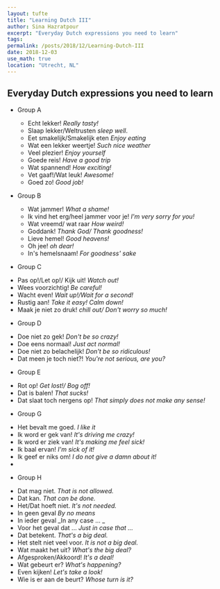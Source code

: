 ```yaml
---
layout: tufte
title: "Learning Dutch III"
author: Sina Hazratpour
excerpt: "Everyday Dutch expressions you need to learn"
tags:
permalink: /posts/2018/12/Learning-Dutch-III
date: 2018-12-03
use_math: true
location: "Utrecht, NL"
---
```




## Everyday Dutch expressions you need to learn

* Group A
    * Echt lekker!  _Really tasty!_ 
    * Slaap lekker/Weltrusten  _sleep well_. 
    * Eet smakelijk/Smakelijk eten _Enjoy eating_ 
    * Wat een lekker weertje! _Such nice weather_ 
    * Veel plezier!  _Enjoy yourself_
    * Goede reis!  _Have a good trip_
    * Wat spannend!  _How exciting!_ 
    * Vet gaaf!/Wat leuk!  _Awesome!_   
    * Goed zo!  _Good job!_

* Group B 
    + Wat jammer! _What a shame!_
    + Ik vind het erg/heel jammer voor je! _I'm very sorry for you!_
    + Wat vreemd/ wat raar _How weird!_
    + Goddank! _Thank God/ Thank goodness!_
    + Lieve hemel! _Good heavens!_
    + Oh jee! _oh dear!_
    + In's hemelsnaam! _For goodness' sake_
 
* Group C
 + Pas op!/Let op!/ Kijk uit! _Watch out!_
 + Wees voorzichtig! _Be careful!_
 + Wacht even! _Wait up!/Wait for a second!_
 + Rustig aan! _Take it easy! Calm down!_
 + Maak je niet zo druk! _chill out/ Don't worry so much!_  
 
* Group D
 + Doe niet zo gek! _Don't be so crazy!_
 + Doe eens normaal! _Just act normal!_
 + Doe niet zo belachelijk! _Don't be so ridiculous!_
 + Dat meen je toch niet?! _You're not serious, are you?_

* Group E 
 + Rot op! _Get lost!/ Bog off!_
 + Dat is balen! _That sucks!_
 + Dat slaat toch nergens op! _That simply does not make any sense!_

* Group G
 + Het bevalt me goed. _I like it_
 + Ik word er gek van! _It's driving me crazy!_
 + Ik word er ziek van! _It's making me feel sick!_
 + Ik baal ervan! _I'm sick of it!_  
 + Ik geef er niks om! _I do not give a damn about it!_
 + 

* Group H
 + Dat mag niet. _That is not allowed._
 + Dat kan. _That can be done._
 + Het/Dat hoeft niet. _It's not needed._
 + In geen geval _By no means_
 + In ieder geval _In any case ... _
 + Voor het geval dat ... _Just in case that ..._
 + Dat betekent. _That's a big deal._
 + Het stelt niet veel voor. _It is not a big deal._
 + Wat maakt het uit? _What's the big deal?_
 + Afgesproken/Akkoord! _It's a deal!_
 + Wat gebeurt er? _What's happening?_
 + Even kijken! _Let's take a look!_
 + Wie is er aan de beurt? _Whose turn is it?_





<!--
 <label for="sn-Alledaagse-taalvragen" class="margin-toggle sidenote-number"></label><input type="checkbox" id="sn-Alledaagse-taalvragen" class="margin-toggle"/><span class="sidenote"> Where in the world do people speak Dutch? What does my family name mean? How many dialects do exist? Why are we so annoyed by _dt_ errors? Why are many people annoyed by this? How do new words arise?, Can you name your child as you wish?
</span>
-->
 

